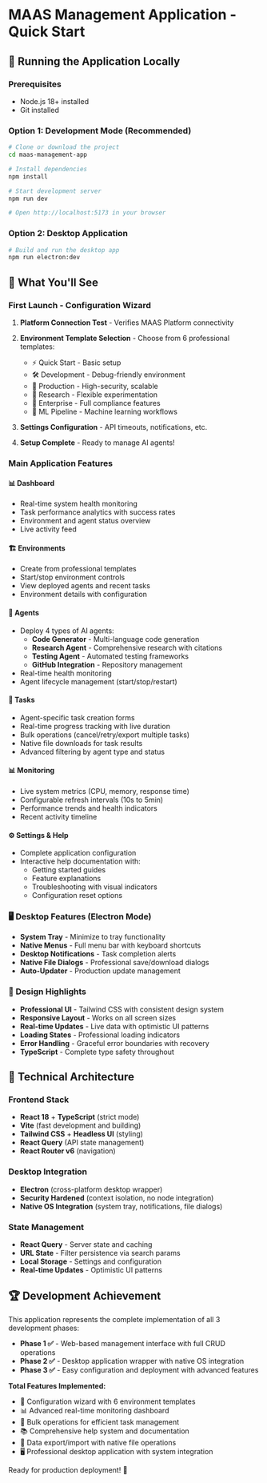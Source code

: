 # MAAS Management Application - Quick Start

## 🚀 Running the Application Locally

### Prerequisites
- Node.js 18+ installed
- Git installed

### Option 1: Development Mode (Recommended)
```bash
# Clone or download the project
cd maas-management-app

# Install dependencies
npm install

# Start development server
npm run dev

# Open http://localhost:5173 in your browser
```

### Option 2: Desktop Application
```bash
# Build and run the desktop app
npm run electron:dev
```

## 🎯 What You'll See

### First Launch - Configuration Wizard
1. **Platform Connection Test** - Verifies MAAS Platform connectivity
2. **Environment Template Selection** - Choose from 6 professional templates:
   - ⚡ Quick Start - Basic setup
   - 🛠️ Development - Debug-friendly environment  
   - 🚀 Production - High-security, scalable
   - 🔬 Research - Flexible experimentation
   - 🏢 Enterprise - Full compliance features
   - 🤖 ML Pipeline - Machine learning workflows

3. **Settings Configuration** - API timeouts, notifications, etc.
4. **Setup Complete** - Ready to manage AI agents!

### Main Application Features

#### 📊 Dashboard
- Real-time system health monitoring
- Task performance analytics with success rates
- Environment and agent status overview
- Live activity feed

#### 🏗️ Environments
- Create from professional templates
- Start/stop environment controls
- View deployed agents and recent tasks
- Environment details with configuration

#### 🤖 Agents  
- Deploy 4 types of AI agents:
  - **Code Generator** - Multi-language code generation
  - **Research Agent** - Comprehensive research with citations
  - **Testing Agent** - Automated testing frameworks
  - **GitHub Integration** - Repository management
- Real-time health monitoring
- Agent lifecycle management (start/stop/restart)

#### 📝 Tasks
- Agent-specific task creation forms
- Real-time progress tracking with live duration
- Bulk operations (cancel/retry/export multiple tasks)
- Native file downloads for task results
- Advanced filtering by agent type and status

#### 📊 Monitoring
- Live system metrics (CPU, memory, response time)
- Configurable refresh intervals (10s to 5min)
- Performance trends and health indicators
- Recent activity timeline

#### ⚙️ Settings & Help
- Complete application configuration
- Interactive help documentation with:
  - Getting started guides
  - Feature explanations
  - Troubleshooting with visual indicators
  - Configuration reset options

### 🖥️ Desktop Features (Electron Mode)
- **System Tray** - Minimize to tray functionality
- **Native Menus** - Full menu bar with keyboard shortcuts
- **Desktop Notifications** - Task completion alerts
- **Native File Dialogs** - Professional save/download dialogs
- **Auto-Updater** - Production update management

### 🎨 Design Highlights
- **Professional UI** - Tailwind CSS with consistent design system
- **Responsive Layout** - Works on all screen sizes
- **Real-time Updates** - Live data with optimistic UI patterns
- **Loading States** - Professional loading indicators
- **Error Handling** - Graceful error boundaries with recovery
- **TypeScript** - Complete type safety throughout

## 🔧 Technical Architecture

### Frontend Stack
- **React 18** + **TypeScript** (strict mode)
- **Vite** (fast development and building)
- **Tailwind CSS** + **Headless UI** (styling)
- **React Query** (API state management)
- **React Router v6** (navigation)

### Desktop Integration
- **Electron** (cross-platform desktop wrapper)
- **Security Hardened** (context isolation, no node integration)
- **Native OS Integration** (system tray, notifications, file dialogs)

### State Management
- **React Query** - Server state and caching
- **URL State** - Filter persistence via search params
- **Local Storage** - Settings and configuration
- **Real-time Updates** - Optimistic UI patterns

## 🏆 Development Achievement

This application represents the complete implementation of all 3 development phases:

- **Phase 1 ✅** - Web-based management interface with full CRUD operations
- **Phase 2 ✅** - Desktop application wrapper with native OS integration  
- **Phase 3 ✅** - Easy configuration and deployment with advanced features

**Total Features Implemented:**
- 🎯 Configuration wizard with 6 environment templates
- 📊 Advanced real-time monitoring dashboard
- 🔄 Bulk operations for efficient task management
- 📚 Comprehensive help system and documentation
- 💾 Data export/import with native file operations
- 🖥️ Professional desktop application with system integration

Ready for production deployment! 🚀